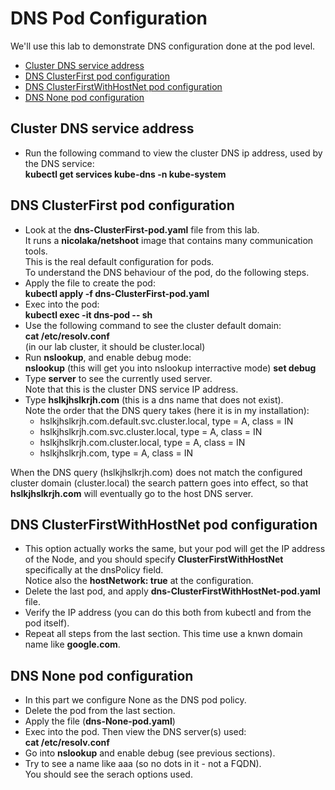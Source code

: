 # DNS Pod Configuration

We'll use this lab to demonstrate DNS configuration done at the pod level.

- [Cluster DNS service address](#Cluster-DNS-service-address)
- [DNS ClusterFirst pod configuration](#DNS-ClusterFirst-pod-configuration)
- [DNS ClusterFirstWithHostNet pod configuration](#DNS-ClusterFirstWithHostNet-pod-configuration)
- [DNS None pod configuration](#DNS-None-pod-configuration)

## Cluster DNS service address

- Run the following command to view the cluster DNS ip address, used by the DNS service:  
**kubectl get services kube-dns -n kube-system**

## DNS ClusterFirst pod configuration

- Look at the **dns-ClusterFirst-pod.yaml** file from this lab.  
It runs a **nicolaka/netshoot** image that contains many communication tools.  
This is the real default configuration for pods.  
To understand the DNS behaviour of the pod, do the following steps.
- Apply the file to create the pod:  
**kubectl apply -f dns-ClusterFirst-pod.yaml**
- Exec into the pod:  
**kubectl exec -it dns-pod -- sh**
- Use the following command to see the cluster default domain:  
**cat /etc/resolv.conf**  
(in our lab cluster, it should be cluster.local)
- Run **nslookup**, and enable debug mode:  
**nslookup**  (this will get you into nslookup interractive mode)
**set debug**
- Type **server** to see the currently used server.  
Note that this is the cluster DNS service IP address.
- Type **hslkjhslkrjh.com** (this is a dns name that does not exist).  
Note the order that the DNS query takes (here it is in my installation):  
  - hslkjhslkrjh.com.default.svc.cluster.local, type = A, class = IN  
  - hslkjhslkrjh.com.svc.cluster.local, type = A, class = IN  
  - hslkjhslkrjh.com.cluster.local, type = A, class = IN  
  - hslkjhslkrjh.com, type = A, class = IN  

When the DNS query (hslkjhslkrjh.com) does not match the configured cluster domain (cluster.local) the search pattern goes into effect, so that **hslkjhslkrjh.com** will eventually go to the host DNS server.


## DNS ClusterFirstWithHostNet pod configuration

- This option actually works the same, but your pod will get the IP address of the Node, and you should specify **ClusterFirstWithHostNet** specifically at the dnsPolicy field.  
Notice also the **hostNetwork: true** at the configuration.
- Delete the last pod, and apply **dns-ClusterFirstWithHostNet-pod.yaml** file.
- Verify the IP address (you can do this both from kubectl and from the pod itself).
- Repeat all steps from the last section. This time use a knwn domain name like **google.com**.


## DNS None pod configuration

- In this part we configure None as the DNS pod policy.
- Delete the pod from the last section.
- Apply the file (**dns-None-pod.yaml**)
- Exec into the pod. Then view the DNS server(s) used:  
**cat /etc/resolv.conf**  
- Go into **nslookup** and enable debug (see previous sections).
- Try to see a name like aaa (so no dots in it - not a FQDN).  
You should see the serach options used.